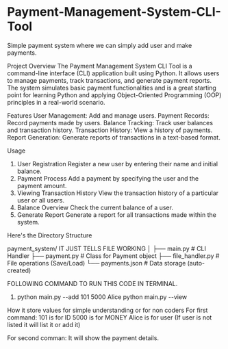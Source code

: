 # Payment-Management-System-CLI-Tool
Simple payment system where we can simply add user and make payments.

Project Overview
The Payment Management System CLI Tool is a command-line interface (CLI) application built using Python. It allows users to manage payments, track transactions, and generate payment reports. The system simulates basic payment functionalities and is a great starting point for learning Python and applying Object-Oriented Programming (OOP) principles in a real-world scenario.

Features
User Management: Add and manage users.
Payment Records: Record payments made by users.
Balance Tracking: Track user balances and transaction history.
Transaction History: View a history of payments.
Report Generation: Generate reports of transactions in a text-based format.


Usage
1. User Registration
Register a new user by entering their name and initial balance.
2. Payment Process
Add a payment by specifying the user and the payment amount.
3. Viewing Transaction History
View the transaction history of a particular user or all users.
4. Balance Overview
Check the current balance of a user.
5. Generate Report
Generate a report for all transactions made within the system.


Here's the Directory Structure

payment_system/              IT JUST TELLS FILE WORKING
│
├── main.py                # CLI Handler
├── payment.py             # Class for Payment object
├── file_handler.py        # File operations (Save/Load)
└── payments.json          # Data storage (auto-created)




FOLLOWING COMMAND TO RUN THIS CODE IN TERMINAL.
1. python main.py --add 101 5000 Alice
python main.py --view

How it store values for simple understanding or for non coders
For first command:
101 is for ID
5000 is for MONEY
Alice is for user (If user is not listed it will list it or add it)

For second comman:
It will show the payment details.
